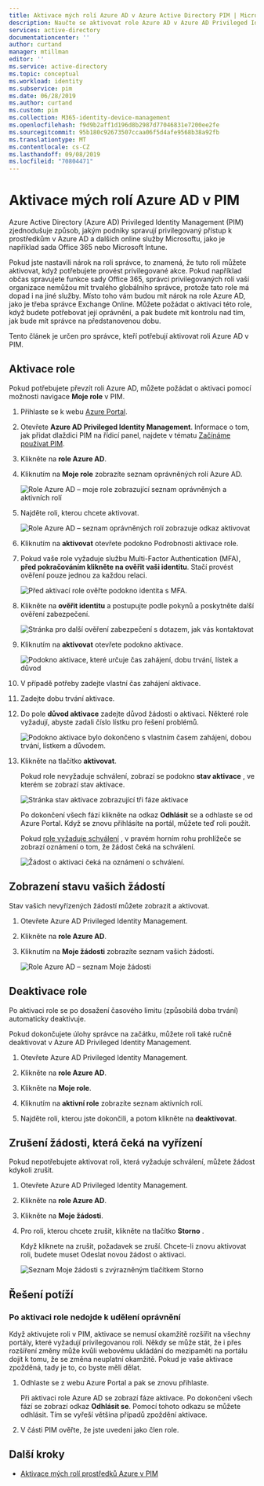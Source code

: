 ```yaml
---
title: Aktivace mých rolí Azure AD v Azure Active Directory PIM | Microsoft Docs
description: Naučte se aktivovat role Azure AD v Azure AD Privileged Identity Management (PIM).
services: active-directory
documentationcenter: ''
author: curtand
manager: mtillman
editor: ''
ms.service: active-directory
ms.topic: conceptual
ms.workload: identity
ms.subservice: pim
ms.date: 06/28/2019
ms.author: curtand
ms.custom: pim
ms.collection: M365-identity-device-management
ms.openlocfilehash: f9d9b2aff1d196d8b2987d77046831e7200ee2fe
ms.sourcegitcommit: 95b180c92673507ccaa06f5d4afe9568b38a92fb
ms.translationtype: MT
ms.contentlocale: cs-CZ
ms.lasthandoff: 09/08/2019
ms.locfileid: "70804471"
---
```

# <a name="activate-my-azure-ad-roles-in-pim"></a>Aktivace mých rolí Azure AD v PIM

Azure Active Directory (Azure AD) Privileged Identity Management (PIM) zjednodušuje způsob, jakým podniky spravují privilegovaný přístup k prostředkům v Azure AD a dalších online služby Microsoftu, jako je například sada Office 365 nebo Microsoft Intune.  

Pokud jste nastavili nárok na roli správce, to znamená, že tuto roli můžete aktivovat, když potřebujete provést privilegované akce. Pokud například občas spravujete funkce sady Office 365, správci privilegovaných rolí vaší organizace nemůžou mít trvalého globálního správce, protože tato role má dopad i na jiné služby. Místo toho vám budou mít nárok na role Azure AD, jako je třeba správce Exchange Online. Můžete požádat o aktivaci této role, když budete potřebovat její oprávnění, a pak budete mít kontrolu nad tím, jak bude mít správce na předstanovenou dobu.

Tento článek je určen pro správce, kteří potřebují aktivovat roli Azure AD v PIM.

## <a name="activate-a-role"></a>Aktivace role

Pokud potřebujete převzít roli Azure AD, můžete požádat o aktivaci pomocí možnosti navigace **Moje role** v PIM.

1. Přihlaste se k webu [Azure Portal](https://portal.azure.com/).

1. Otevřete **Azure AD Privileged Identity Management**. Informace o tom, jak přidat dlaždici PIM na řídicí panel, najdete v tématu [Začínáme používat PIM](pim-getting-started.md).

1. Klikněte na **role Azure AD**.

1. Kliknutím na **Moje role** zobrazíte seznam oprávněných rolí Azure AD.

    ![Role Azure AD – moje role zobrazující seznam oprávněných a aktivních rolí](./media/pim-how-to-activate-role/directory-roles-my-roles.png)

1. Najděte roli, kterou chcete aktivovat.

    ![Role Azure AD – seznam oprávněných rolí zobrazuje odkaz aktivovat](./media/pim-how-to-activate-role/directory-roles-my-roles-activate.png)

1. Kliknutím na **aktivovat** otevřete podokno Podrobnosti aktivace role.

1. Pokud vaše role vyžaduje službu Multi-Factor Authentication (MFA), **před pokračováním klikněte na ověřit vaši identitu**. Stačí provést ověření pouze jednou za každou relaci.

    ![Před aktivací role ověřte podokno identita s MFA.](./media/pim-how-to-activate-role/directory-roles-my-roles-mfa.png)

1. Klikněte na **ověřit identitu** a postupujte podle pokynů a poskytněte další ověření zabezpečení.

    ![Stránka pro další ověření zabezpečení s dotazem, jak vás kontaktovat](./media/pim-how-to-activate-role/additional-security-verification.png)

1. Kliknutím na **aktivovat** otevřete podokno aktivace.

    ![Podokno aktivace, které určuje čas zahájení, dobu trvání, lístek a důvod](./media/pim-how-to-activate-role/directory-roles-activate.png)

1. V případě potřeby zadejte vlastní čas zahájení aktivace.

1. Zadejte dobu trvání aktivace.

1. Do pole **důvod aktivace** zadejte důvod žádosti o aktivaci. Některé role vyžadují, abyste zadali číslo lístku pro řešení problémů.

    ![Podokno aktivace bylo dokončeno s vlastním časem zahájení, dobou trvání, lístkem a důvodem.](./media/pim-how-to-activate-role/directory-roles-activation-pane.png)

1. Klikněte na tlačítko **aktivovat**.

    Pokud role nevyžaduje schválení, zobrazí se podokno **stav aktivace** , ve kterém se zobrazí stav aktivace.

    ![Stránka stav aktivace zobrazující tři fáze aktivace](./media/pim-how-to-activate-role/activation-status.png)

    Po dokončení všech fází klikněte na odkaz **Odhlásit** se a odhlaste se od Azure Portal. Když se znovu přihlásíte na portál, můžete teď roli použít.

    Pokud [role vyžaduje schválení](./azure-ad-pim-approval-workflow.md) , v pravém horním rohu prohlížeče se zobrazí oznámení o tom, že žádost čeká na schválení.

    ![Žádost o aktivaci čeká na oznámení o schválení.](./media/pim-how-to-activate-role/directory-roles-activate-notification.png)

## <a name="view-the-status-of-your-requests"></a>Zobrazení stavu vašich žádostí

Stav vašich nevyřízených žádostí můžete zobrazit a aktivovat.

1. Otevřete Azure AD Privileged Identity Management.

1. Klikněte na **role Azure AD**.

1. Kliknutím na **Moje žádosti** zobrazíte seznam vašich žádostí.

    ![Role Azure AD – seznam Moje žádosti](./media/pim-how-to-activate-role/directory-roles-my-requests.png)

## <a name="deactivate-a-role"></a>Deaktivace role

Po aktivaci role se po dosažení časového limitu (způsobilá doba trvání) automaticky deaktivuje.

Pokud dokončujete úlohy správce na začátku, můžete roli také ručně deaktivovat v Azure AD Privileged Identity Management.

1. Otevřete Azure AD Privileged Identity Management.

1. Klikněte na **role Azure AD**.

1. Klikněte na **Moje role**.

1. Kliknutím na **aktivní role** zobrazíte seznam aktivních rolí.

1. Najděte roli, kterou jste dokončili, a potom klikněte na **deaktivovat**.

## <a name="cancel-a-pending-request"></a>Zrušení žádosti, která čeká na vyřízení

Pokud nepotřebujete aktivovat roli, která vyžaduje schválení, můžete žádost kdykoli zrušit.

1. Otevřete Azure AD Privileged Identity Management.

1. Klikněte na **role Azure AD**.

1. Klikněte na **Moje žádosti**.

1. Pro roli, kterou chcete zrušit, klikněte na tlačítko **Storno** .

    Když kliknete na zrušit, požadavek se zruší. Chcete-li znovu aktivovat roli, budete muset Odeslat novou žádost o aktivaci.

   ![Seznam Moje žádosti s zvýrazněným tlačítkem Storno](./media/pim-how-to-activate-role/directory-role-cancel.png)

## <a name="troubleshoot"></a>Řešení potíží

### <a name="permissions-are-not-granted-after-activating-a-role"></a>Po aktivaci role nedojde k udělení oprávnění

Když aktivujete roli v PIM, aktivace se nemusí okamžitě rozšířit na všechny portály, které vyžadují privilegovanou roli. Někdy se může stát, že i přes rozšíření změny může kvůli webovému ukládání do mezipaměti na portálu dojít k tomu, že se změna neuplatní okamžitě. Pokud je vaše aktivace zpožděná, tady je to, co byste měli dělat.

1. Odhlaste se z webu Azure Portal a pak se znovu přihlaste.

    Při aktivaci role Azure AD se zobrazí fáze aktivace. Po dokončení všech fází se zobrazí odkaz **Odhlásit se**. Pomocí tohoto odkazu se můžete odhlásit. Tím se vyřeší většina případů zpoždění aktivace.

1. V části PIM ověřte, že jste uvedeni jako člen role.

## <a name="next-steps"></a>Další kroky

- [Aktivace mých rolí prostředků Azure v PIM](pim-resource-roles-activate-your-roles.md)
